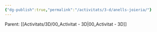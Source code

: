 ```yaml
---
{"dg-publish":true,"permalink":"/activitats/3-d/anells-joieria/"}
---
```


Parent: [[Activitats/3D/00_Activitat - 3D\|00_Activitat - 3D]]
